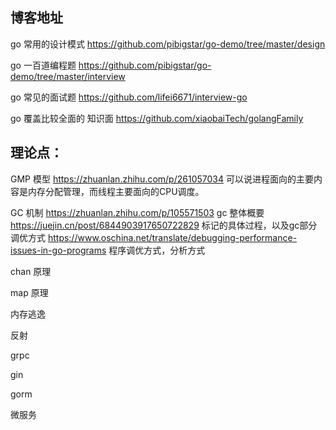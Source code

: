 ## 博客地址

go 常用的设计模式 https://github.com/pibigstar/go-demo/tree/master/design  

go 一百道编程题 https://github.com/pibigstar/go-demo/tree/master/interview

go 常见的面试题 https://github.com/lifei6671/interview-go

go 覆盖比较全面的 知识面 https://github.com/xiaobaiTech/golangFamily



## 理论点：

GMP 模型
https://zhuanlan.zhihu.com/p/261057034
可以说进程面向的主要内容是内存分配管理，而线程主要面向的CPU调度。

GC 机制
https://zhuanlan.zhihu.com/p/105571503 gc 整体概要
https://juejin.cn/post/6844903917650722829 标记的具体过程，以及gc部分调优方式
https://www.oschina.net/translate/debugging-performance-issues-in-go-programs 程序调优方式，分析方式

chan 原理

map 原理

内存逃逸

反射

grpc 

gin

gorm

微服务

